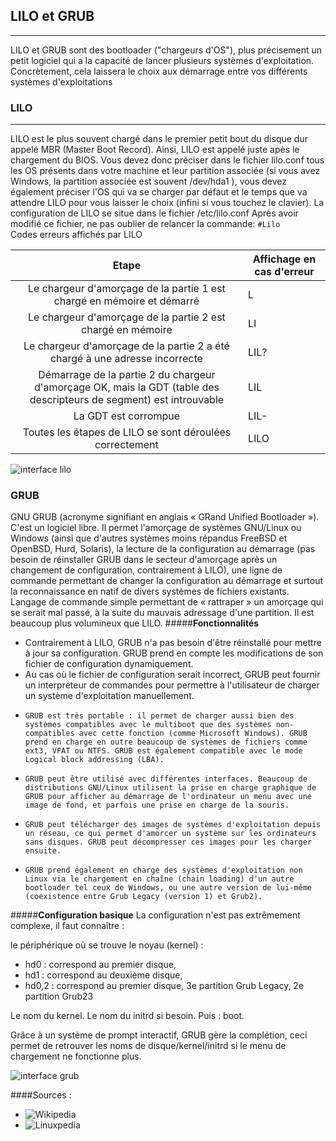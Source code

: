 

## **LILO et GRUB**
----------


LILO et GRUB sont des bootloader ("chargeurs d'OS"), plus précisement un petit logiciel qui a la capacité de lancer plusieurs systèmes d'exploitation. Concrètement, cela laissera le choix aux démarrage entre vos différents systèmes d'exploitations
### **LILO**
----------
LILO est le plus souvent chargé dans le premier petit bout du disque dur appelé MBR (Master Boot Record).
Ainsi, LILO est appelé juste apès le chargement du BIOS.
Vous devez donc préciser dans le fichier lilo.conf tous les OS présents dans votre machine et leur partition associée (si vous avez Windows, la partition associée est souvent /dev/hda1 ), vous devez également préciser l'OS qui va se charger par défaut et le temps que va attendre LILO pour vous laisser le choix (infini si vous touchez le clavier).
La configuration de LILO se situe dans le fichier /etc/lilo.conf
Après avoir modifié ce fichier, ne pas oublier de relancer la commande:
`#Lilo                                         `
Codes erreurs affichés par LILO

| Etape                                                                                                               	| Affichage en cas d'erreur |
|:---------------------------------------------------------------------------------------------------------------------:|---------------------------	|
| Le chargeur d'amorçage de la partie 1 est chargé en mémoire et démarré                                              	| L                         |
| Le chargeur d'amorçage de la partie 2 est chargé en mémoire                                                         	| LI                        |
| Le chargeur d'amorçage de la partie 2 a été chargé à une adresse incorrecte                                         	| LIL?                      |
| Démarrage de la partie 2 du chargeur d'amorçage OK, mais la GDT (table des descripteurs de segment) est introuvable 	| LIL                       |
| La GDT est corrompue                                                                                                	| LIL-                      |
| Toutes les étapes de LILO se sont déroulées correctement                                                            	| LILO                      |

![interface lilo](http://www2.futaie.org:4280/~rousselotv/lp/lilo.png "inteface lilo") 

### **GRUB**
GNU GRUB (acronyme signifiant en anglais « GRand Unified Bootloader »). C'est un logiciel libre. Il permet l'amorçage de systèmes GNU/Linux ou Windows (ainsi que d'autres systèmes moins répandus FreeBSD et OpenBSD, Hurd, Solaris), la lecture de la configuration au démarrage (pas besoin de réinstaller GRUB dans le secteur d'amorçage après un changement de configuration, contrairement à LILO), une ligne de commande permettant de changer la configuration au démarrage et surtout la reconnaissance en natif de divers systèmes de fichiers existants.  Langage de commande simple permettant de « rattraper » un amorçage qui se serait mal passé, à la suite du mauvais adressage d'une partition. Il est beaucoup plus volumineux que LILO.
#####**Fonctionnalités**

 *   Contrairement à LILO, GRUB n'a pas besoin d'être réinstallé pour mettre à jour sa configuration. GRUB prend en compte les modifications de son fichier de configuration dynamiquement.
 *  Au cas où le fichier de configuration serait incorrect, GRUB peut fournir un interpréteur de commandes pour permettre à l'utilisateur de charger un système d'exploitation manuellement.
 *     GRUB est très portable : il permet de charger aussi bien des systèmes compatibles avec le multiboot que des systèmes non-compatibles avec cette fonction (comme Microsoft Windows). GRUB prend en charge en outre beaucoup de systèmes de fichiers comme ext3, VFAT ou NTFS. GRUB est également compatible avec le mode Logical block addressing (LBA).
 *     GRUB peut être utilisé avec différentes interfaces. Beaucoup de distributions GNU/Linux utilisent la prise en charge graphique de GRUB pour afficher au démarrage de l'ordinateur un menu avec une image de fond, et parfois une prise en charge de la souris.
 *     GRUB peut télécharger des images de systèmes d'exploitation depuis un réseau, ce qui permet d'amorcer un système sur les ordinateurs sans disques. GRUB peut décompresser ces images pour les charger ensuite.
 *     GRUB prend également en charge des systèmes d'exploitation non Linux via le chargement en chaîne (chain loading) d'un autre bootloader tel ceux de Windows, ou une autre version de lui-même (coexistence entre Grub Legacy (version 1) et Grub2).

#####**Configuration basique**
La configuration n'est pas extrêmement complexe, il faut connaître :

le périphérique où se trouve le noyau (kernel) :
* hd0 : correspond au premier disque,
* hd1 : correspond au deuxième disque,
* hd0,2 : correspond au premier disque, 3e partition Grub Legacy, 2e partition Grub23

Le nom du kernel.
Le nom du initrd si besoin.
Puis : boot.

Grâce à un système de prompt interactif, GRUB gère la complétion, ceci permet de retrouver les noms de disque/kernel/initrd si le menu de chargement ne fonctionne plus.

![interface grub](http://www2.futaie.org:4280/~rousselotv/lp/grub.png "inteface grub")

####Sources :
- ![Wikipedia](https://fr.wikipedia.org/wiki/GNU_GRUB)
- ![Linuxpedia](http://www.linuxpedia.fr/doku.php/util/boot)

